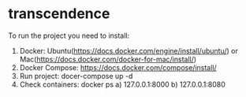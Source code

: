 # transcendence

To run the project you need to install:
1) Docker: Ubuntu(https://docs.docker.com/engine/install/ubuntu/) or Mac(https://docs.docker.com/docker-for-mac/install/)
2) Docker Compose: https://docs.docker.com/compose/install/
3) Run project: docer-compose up -d
4) Check containers: docker ps
	a) 127.0.0.1:8000
	b) 127.0.0.1:8080